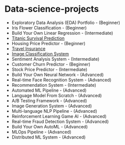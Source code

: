 # Data-science-projects

- Exploratory Data Analysis (EDA) Portfolio - (Beginner) 
- Iris Flower Classification - (Beginner)
- Build Your Own Linear Regression - (Intermediate)
- [Titanic Survival Prediction](https://github.com/hisaylama/Data-Science-Projects/blob/main/Titanic%20Problem%20Kaggle.ipynb) 
- Housing Price Predictor - (Beginner)
- [Travel Insurance](https://nbviewer.org/github/hisaylama/Data-Science-Projects/blob/main/Travel_Insurance_Prediction.ipynb) 
- [Image Classification System](https://nbviewer.org/github/hisaylama/Data-Science-Projects/blob/main/Image_classification_CIFAR10_dataset.ipynb)
- Sentiment Analysis System - (Intermediate)
- Customer Churn Predictor - (Beginner)
- Stock Price Predictor - (Intermediate)
- Build Your Own Neural Network - (Advanced)
- Real-time Face Recognition System - (Advanced)
- Recommendation System - (Intermediate)
- Automated ML Pipeline - (Advanced)
- Language Model From Scratch - (Advanced)
- A/B Testing Framework - (Advanced)
- Image Generation System - (Advanced)
- Multi-language NLP Pipeline - (Advanced)
- Reinforcement Learning Game AI - (Advanced)
- Real-time Fraud Detection System - (Advanced)
- Build Your Own AutoML - (Advanced)
- MLOps Pipeline - (Advanced)
- Distributed ML System - (Advanced)


